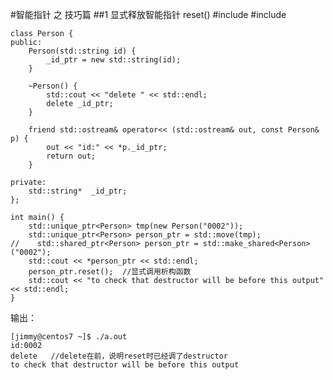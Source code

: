 #智能指针 之 技巧篇
##1 显式释放智能指针 reset()
	#include <iostream>
	#include <memory>
	
	class Person {
	public:
	    Person(std::string id) {
	        _id_ptr = new std::string(id);
	    } 
	
	    ~Person() {
	        std::cout << "delete " << std::endl;
	        delete _id_ptr; 
	    }
	
	    friend std::ostream& operator<< (std::ostream& out, const Person& p) {
	        out << "id:" << *p._id_ptr;
	        return out;
	    }
	
	private:
	    std::string*  _id_ptr;
	};
	
	int main() {
	    std::unique_ptr<Person> tmp(new Person("0002"));
	    std::unique_ptr<Person> person_ptr = std::move(tmp); 
	//    std::shared_ptr<Person> person_ptr = std::make_shared<Person>("0002");
	    std::cout << *person_ptr << std::endl; 
	    person_ptr.reset();  //显式调用析构函数
	    std::cout << "to check that destructor will be before this output" << std::endl;
	}

输出：

	[jimmy@centos7 ~]$ ./a.out 
	id:0002
	delete   //delete在前，说明reset时已经调了destructor
	to check that destructor will be before this output